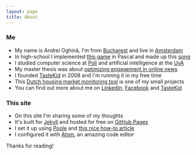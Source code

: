 ```yaml
---
layout: page
title: About
---
```


### Me

* My name is Andrei Oghină, I'm from [Bucharest](https://www.facebook.com/BucurestiOptimist/) and live in [Amsterdam](https://www.facebook.com/iamsterdam/)
* In high-school I implemented [this game](/public/static/tank-site/) in Pascal and made up this [song](/public/static/psychedelic-solo.wav)
* I studied computer science at [Poli](http://acs.pub.ro/en/) and artificial intelligence at the [UvA](http://gss.uva.nl/future-msc-students/information-sciences/content26/artificial-intelligence.html)
* My master thesis was about [optimizing engagement in online news](/public/static/optimizing-engagement-in-online-news.pdf)
* I founded [TasteKid](http://www.tastekid.com) in 2008 and I'm running it in my free time
* This [Dutch housing market monitoring tool](http://propertrend.com) is one of my small projects
* You can find out more about me on [LinkedIn](https://nl.linkedin.com/in/andreioghina), [Facebook](https://www.facebook.com/andrei.oghina) and [TasteKid](https://www.tastekid.com/andrei)

### This site

* On this site I'm sharing some of my thoughts
* It's built for [Jekyll](http://jekyllrb.com) and hosted for free on [GitHub Pages](https://pages.github.com)
* I set it up using [Poole](https://github.com/poole/poole) and [this nice how-to article](http://joshualande.com/jekyll-github-pages-poole/)
* I configured it with [Atom](http://atom.io), an amazing code editor

Thanks for reading!
